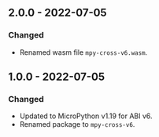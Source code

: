 
## 2.0.0 - 2022-07-05
### Changed
- Renamed wasm file `mpy-cross-v6.wasm`.

## 1.0.0 - 2022-07-05
### Changed
- Updated to MicroPython v1.19 for ABI v6.
- Renamed package to `mpy-cross-v6`.
